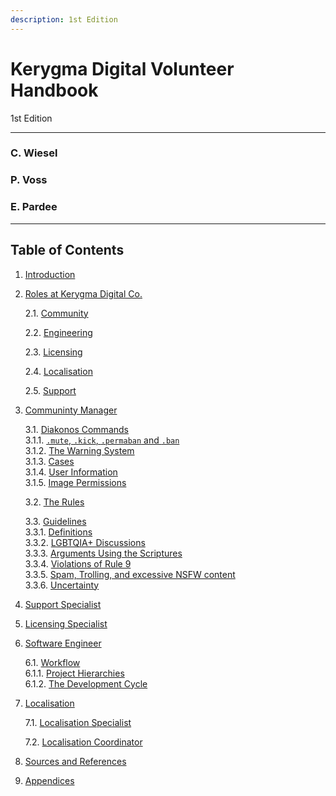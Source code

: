 ```yaml
---
description: 1st Edition
---
```


# Kerygma Digital Volunteer Handbook
1st Edition
<hr>

### C. Wiesel

### P. Voss

### E. Pardee
<hr>

## Table of Contents

1. [Introduction](./1.-introduction.md)  
2. [Roles at Kerygma Digital Co.](./2.-roles-within-kerygma-digital-co..md)  
	
	2.1. [Community](./2.-roles-within-kerygma-digital-co..md#21-community)  

	2.2. [Engineering](./2.-roles-within-kerygma-digital-co..md#22-engineering)  

	2.3. [Licensing](./2.-roles-within-kerygma-digital-co..md#23-licensing)  

	2.4. [Localisation](./2.-roles-within-kerygma-digital-co..md#24-localisation)  

	2.5. [Support](./2.-roles-within-kerygma-digital-co..md#25-support)  

3. [Communinty Manager](./3.-community-manager.md)  

	3.1. [Diakonos Commands](./3.-community-manager.md#31-diakonos-commands)  
		3.1.1. [`.mute`, `.kick`, `.permaban` and `.ban`](./3.-community-manager.md#311-mute-kick-permaban-and-ban)  
		3.1.2. [The Warning System](./3.-community-manager.md#312-the-warning-system)  
		3.1.3. [Cases](./3.-community-manager.md#313-cases)  
		3.1.4. [User Information](./3.-community-manager.md#314-user-information)  
		3.1.5. [Image Permissions](./3.-community-manager.md#315-image-permissions)  

	3.2. [The Rules](./3.-community-manager.md#32-the-rules)

	3.3. [Guidelines](./3.-community-manager.md#33-guidelines)  
		3.3.1. [Definitions](./3.-community-manager.md#331-definitions)  
		3.3.2. [LGBTQIA+ Discussions](./3.-community-manager.md#332-lgbtqia-discussions)    
		3.3.3. [Arguments Using the Scriptures](./3.-community-manager.md#333-arguments-using-the-scriptures)  
		3.3.4. [Violations of Rule 9](./3.-community-manager.md#334-violations-of-rule-9)  
		3.3.5. [Spam, Trolling, and excessive NSFW content](./3.-community-manager.md#335-spam-trolling-and-excessive-nsfw-content)  
		3.3.6. [Uncertainty](./3.-community-manager.md#336-uncertainty)  

4. [Support Specialist](./4.-support-specialist.md)  
5. [Licensing Specialist](./5.-licensing-specialist.md)  
6. [Software Engineer](./6.-software-engineer.md)   
	
	6.1. [Workflow](./6.-software-engineer.md#61-workflow)  
		6.1.1. [Project Hierarchies](./6.-software-engineer.md#611-project-hierachies)  
		6.1.2. [The Development Cycle](./6.-software-engineer.md#612-the-development-cycle)  
	
7. [Localisation](./7.-localisation.md)  

  	7.1. [Localisation Specialist](./7.-localisation.md#71-Localisation-Specialist)  

  	7.2. [Localisation Coordinator](./7.-localisation.md#72-Localisation-Coordinator)  

8. [Sources and References](./8.-sources-and-references.md)  
9. [Appendices](./9.-appendices.md)  

